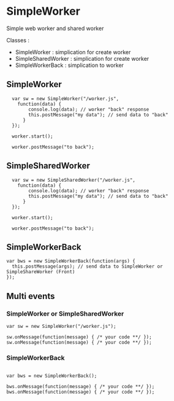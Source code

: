 # SimpleWorker
Simple web worker and shared worker

Classes :
- SimpleWorker : simplication for create worker
- SimpleSharedWorker : simplication for create worker
- SimpleWorkerBack : simplication to worker

## SimpleWorker
```
  var sw = new SimpleWorker("/worker.js",
    function(data) {
        console.log(data); // worker "back" response
        this.postMessage("my data"); // send data to "back"
      }
  });
  
  worker.start();
  
  worker.postMessage("to back");
```

## SimpleSharedWorker
```
  var sw = new SimpleSharedWorker("/worker.js",
    function(data) {
        console.log(data); // worker "back" response
        this.postMessage("my data"); // send data to "back"
      }
  });
  
  worker.start();
  
  worker.postMessage("to back");
```

## SimpleWorkerBack
```
var bws = new SimpleWorkerBack(function(args) {
  this.postMessage(args); // send data to SimpleWorker or SimpleShareWorker (Front)
});

```


## Multi events

### SimpleWorker or SimpleSharedWorker

```
var sw = new SimpleWorker("/worker.js");

sw.onMessage(function(message) { /* your code **/ });
sw.onMessage(function(message) { /* your code **/ });
```

### SimpleWorkerBack

```

var bws = new SimpleWorkerBack();

bws.onMessage(function(message) { /* your code **/ });
bws.onMessage(function(message) { /* your code **/ });
```

